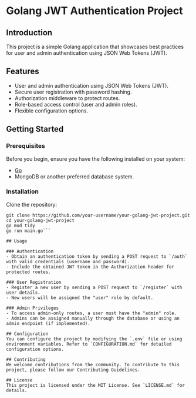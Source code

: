 # Golang JWT Authentication Project

## Introduction

This project is a simple Golang application that showcases best practices for user and admin authentication using JSON Web Tokens (JWT).

## Features

- User and admin authentication using JSON Web Tokens (JWT).
- Secure user registration with password hashing.
- Authorization middleware to protect routes.
- Role-based access control (user and admin roles).
- Flexible configuration options.

## Getting Started

### Prerequisites

Before you begin, ensure you have the following installed on your system:

- [Go](https://golang.org/doc/install)
- MongoDB or another preferred database system.

### Installation

Clone the repository:

   ```shell
  git clone https://github.com/your-username/your-golang-jwt-project.git
  cd your-golang-jwt-project
  go mod tidy
  go run main.go```

## Usage

### Authentication
- Obtain an authentication token by sending a POST request to `/auth` with valid credentials (username and password).
- Include the obtained JWT token in the Authorization header for protected routes.

### User Registration
- Register a new user by sending a POST request to `/register` with user details.
- New users will be assigned the "user" role by default.

### Admin Privileges
- To access admin-only routes, a user must have the "admin" role.
- Admins can be assigned manually through the database or using an admin endpoint (if implemented).

## Configuration
You can configure the project by modifying the `.env` file or using environment variables. Refer to `CONFIGURATION.md` for detailed configuration options.

## Contributing
We welcome contributions from the community. To contribute to this project, please follow our Contributing Guidelines.

## License
This project is licensed under the MIT License. See `LICENSE.md` for details.





